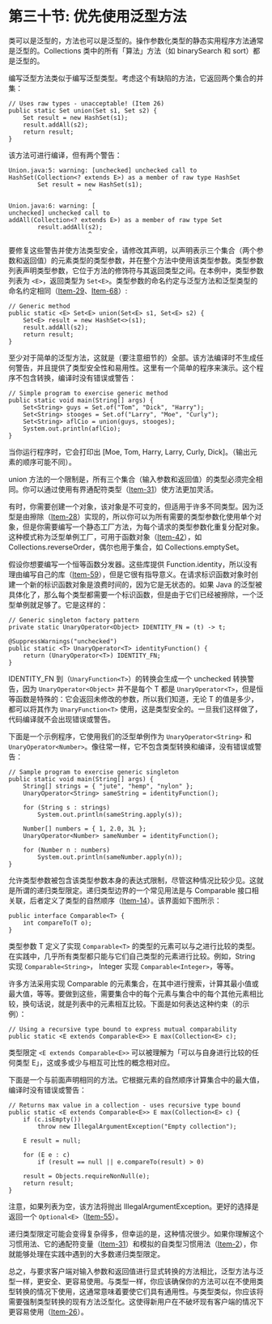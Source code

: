 # 第三十节:  优先使用泛型方法

类可以是泛型的，方法也可以是泛型的。操作参数化类型的静态实用程序方法通常是泛型的。Collections 类中的所有「算法」方法（如 binarySearch 和 sort）都是泛型的。

编写泛型方法类似于编写泛型类型。考虑这个有缺陷的方法，它返回两个集合的并集：

```
// Uses raw types - unacceptable! (Item 26)
public static Set union(Set s1, Set s2) {
    Set result = new HashSet(s1);
    result.addAll(s2);
    return result;
}
```

该方法可进行编译，但有两个警告：

```
Union.java:5: warning: [unchecked] unchecked call to
HashSet(Collection<? extends E>) as a member of raw type HashSet
        Set result = new HashSet(s1);
                      ^

Union.java:6: warning: [
unchecked] unchecked call to
addAll(Collection<? extends E>) as a member of raw type Set
        result.addAll(s2);
                      ^
```

要修复这些警告并使方法类型安全，请修改其声明，以声明表示三个集合（两个参数和返回值）的元素类型的类型参数，并在整个方法中使用该类型参数。类型参数列表声明类型参数，它位于方法的修饰符与其返回类型之间。在本例中，类型参数列表为 `<E>`，返回类型为 `Set<E>`。类型参数的命名约定与泛型方法和泛型类型的命名约定相同（[Item-29](/Chapter-5/Chapter-5-Item-29-Favor-generic-types.md)、[Item-68](/Chapter-9/Chapter-9-Item-68-Adhere-to-generally-accepted-naming-conventions.md)）:

```
// Generic method
public static <E> Set<E> union(Set<E> s1, Set<E> s2) {
    Set<E> result = new HashSet<>(s1);
    result.addAll(s2);
    return result;
}
```

至少对于简单的泛型方法，这就是（要注意细节的）全部。该方法编译时不生成任何警告，并且提供了类型安全性和易用性。这里有一个简单的程序来演示。这个程序不包含转换，编译时没有错误或警告：

```
// Simple program to exercise generic method
public static void main(String[] args) {
    Set<String> guys = Set.of("Tom", "Dick", "Harry");
    Set<String> stooges = Set.of("Larry", "Moe", "Curly");
    Set<String> aflCio = union(guys, stooges);
    System.out.println(aflCio);
}
```

当你运行程序时，它会打印出 [Moe, Tom, Harry, Larry, Curly, Dick]。（输出元素的顺序可能不同）。

union 方法的一个限制是，所有三个集合（输入参数和返回值）的类型必须完全相同。你可以通过使用有界通配符类型（[Item-31](/Chapter-5/Chapter-5-Item-31-Use-bounded-wildcards-to-increase-API-flexibility.md)）使方法更加灵活。

有时，你需要创建一个对象，该对象是不可变的，但适用于许多不同类型。因为泛型是由擦除（[Item-28](/Chapter-5/Chapter-5-Item-28-Prefer-lists-to-arrays.md)）实现的，所以你可以为所有需要的类型参数化使用单个对象，但是你需要编写一个静态工厂方法，为每个请求的类型参数化重复分配对象。这种模式称为泛型单例工厂，可用于函数对象（[Item-42](/Chapter-7/Chapter-7-Item-42-Prefer-lambdas-to-anonymous-classes.md)），如 Collections.reverseOrder，偶尔也用于集合，如 Collections.emptySet。

假设你想要编写一个恒等函数分发器。这些库提供 Function.identity，所以没有理由编写自己的库（[Item-59](/Chapter-9/Chapter-9-Item-59-Know-and-use-the-libraries.md)），但是它很有指导意义。在请求标识函数对象时创建一个新的标识函数对象是浪费时间的，因为它是无状态的。如果 Java 的泛型被具体化了，那么每个类型都需要一个标识函数，但是由于它们已经被擦除，一个泛型单例就足够了。它是这样的：

```
// Generic singleton factory pattern
private static UnaryOperator<Object> IDENTITY_FN = (t) -> t;

@SuppressWarnings("unchecked")
public static <T> UnaryOperator<T> identityFunction() {
    return (UnaryOperator<T>) IDENTITY_FN;
}
```

IDENTITY_FN 到（`UnaryFunction<T>`）的转换会生成一个 unchecked 转换警告，因为 `UnaryOperator<Object>` 并不是每个 T 都是 `UnaryOperator<T>`，但是恒等函数是特殊的：它会返回未修改的参数，所以我们知道，无论 T 的值是多少，都可以将其作为 `UnaryFunction<T>` 使用，这是类型安全的。一旦我们这样做了，代码编译就不会出现错误或警告。

下面是一个示例程序，它使用我们的泛型单例作为 `UnaryOperator<String>` 和 `UnaryOperator<Number>`。像往常一样，它不包含类型转换和编译，没有错误或警告：

```
// Sample program to exercise generic singleton
public static void main(String[] args) {
    String[] strings = { "jute", "hemp", "nylon" };
    UnaryOperator<String> sameString = identityFunction();

    for (String s : strings)
        System.out.println(sameString.apply(s));

    Number[] numbers = { 1, 2.0, 3L };
    UnaryOperator<Number> sameNumber = identityFunction();

    for (Number n : numbers)
        System.out.println(sameNumber.apply(n));
}
```

允许类型参数被包含该类型参数本身的表达式限制，尽管这种情况比较少见。这就是所谓的递归类型限定。递归类型边界的一个常见用法是与 Comparable 接口相关联，后者定义了类型的自然顺序（[Item-14](/Chapter-3/Chapter-3-Item-14-Consider-implementing-Comparable.md)）。该界面如下图所示：

```
public interface Comparable<T> {
    int compareTo(T o);
}
```

类型参数 T 定义了实现 `Comparable<T>` 的类型的元素可以与之进行比较的类型。在实践中，几乎所有类型都只能与它们自己类型的元素进行比较。例如，String 实现 `Comparable<String>`， Integer 实现 `Comparable<Integer>`，等等。

许多方法采用实现 Comparable 的元素集合，在其中进行搜索，计算其最小值或最大值，等等。要做到这些，需要集合中的每个元素与集合中的每个其他元素相比较，换句话说，就是列表中的元素相互比较。下面是如何表达这种约束（的示例）：

```
// Using a recursive type bound to express mutual comparability
public static <E extends Comparable<E>> E max(Collection<E> c);
```

类型限定 `<E extends Comparable<E>>` 可以被理解为「可以与自身进行比较的任何类型 E」，这或多或少与相互可比性的概念相对应。

下面是一个与前面声明相同的方法。它根据元素的自然顺序计算集合中的最大值，编译时没有错误或警告：

```
// Returns max value in a collection - uses recursive type bound
public static <E extends Comparable<E>> E max(Collection<E> c) {
    if (c.isEmpty())
        throw new IllegalArgumentException("Empty collection");

    E result = null;

    for (E e : c)
        if (result == null || e.compareTo(result) > 0)

    result = Objects.requireNonNull(e);
    return result;
}
```

注意，如果列表为空，该方法将抛出 IllegalArgumentException。更好的选择是返回一个 `Optional<E>`（[Item-55](/Chapter-8/Chapter-8-Item-55-Return-optionals-judiciously.md)）。


递归类型限定可能会变得复杂得多，但幸运的是，这种情况很少。如果你理解这个习惯用法、它的通配符变量（[Item-31](/Chapter-5/Chapter-5-Item-31-Use-bounded-wildcards-to-increase-API-flexibility.md)）和模拟的自类型习惯用法（[Item-2](/Chapter-2/Chapter-2-Item-2-Consider-a-builder-when-faced-with-many-constructor-parameters.md)），你就能够处理在实践中遇到的大多数递归类型限定。


总之，与要求客户端对输入参数和返回值进行显式转换的方法相比，泛型方法与泛型一样，更安全、更容易使用。与类型一样，你应该确保你的方法可以在不使用类型转换的情况下使用，这通常意味着要使它们具有通用性。与类型类似，你应该将需要强制类型转换的现有方法泛型化。这使得新用户在不破坏现有客户端的情况下更容易使用（[Item-26](/Chapter-5/Chapter-5-Item-26-Do-not-use-raw-types.md)）。
